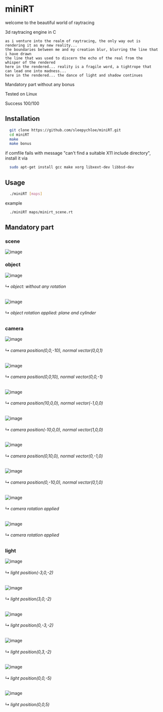 # miniRT

welcome to the beautiful world of raytracing


3d raytracing engine in C 

```
as i venture into the realm of raytracing, the only way out is rendering it as my new reality...
the boundaries between me and my creation blur, blurring the line that i have drawn
the line that was used to discern the echo of the real from the whisper of the rendered
here in the rendered... reality is a fragile word, a tightrope that can lead one into madness...
here in the rendered... the dance of light and shadow continues
```

Mandatory part without any bonus

Tested on Linux

Success 100/100

## Installation

```bash
  git clone https://github.com/sleepychloe/miniRT.git
  cd miniRT
  make
  make bonus
```

if comfile fails with message "can't find a suitable X11 include directory",
install it via

```bash
  sudo apt-get install gcc make xorg libxext-dev libbsd-dev
```

## Usage

```bash
  ./miniRT [maps]
```

example
```bash
  ./miniRT maps/minirt_scene.rt
```

## Mandatory part

### scene

![image](https://github.com/spookier/miniRT/assets/78352910/d0fdfe3b-b74d-4fb7-88e1-6f967abdfe26)


### object

![image](https://github.com/spookier/miniRT/assets/78352910/bad0aafb-9166-4037-86df-a33763f1d7ba)
###### ↳ object: without any rotation

![image](https://github.com/spookier/miniRT/assets/78352910/20860035-9a93-49ad-b90a-babfc3f74f02)
###### ↳ object rotation applied: plane and cylinder


### camera

![image](https://github.com/spookier/miniRT/assets/78352910/8353d281-1ef3-4ebb-8cc5-2a578fb1ce40)
###### ↳ camera position(0,0,-10), normal vector(0,0,1)

![image](https://github.com/spookier/miniRT/assets/78352910/b9bd787d-babd-405c-b91c-6877710b5d47)
###### ↳ camera position(0,0,10), normal vector(0,0,-1)

![image](https://github.com/spookier/miniRT/assets/78352910/067f6243-3918-4c1c-84f3-6d57fb0705f6)
###### ↳ camera position(10,0,0), normal vector(-1,0,0)

![image](https://github.com/spookier/miniRT/assets/78352910/d86852ef-0793-4a24-8846-d278d5d22151)
###### ↳ camera position(-10,0,0), normal vector(1,0,0)

![image](https://github.com/spookier/miniRT/assets/78352910/f2aa2055-b06d-4f61-9f52-ac8c17b7392b)
###### ↳ camera position(0,10,0), normal vector(0,-1,0)

![image](https://github.com/spookier/miniRT/assets/78352910/c679e939-6f86-4039-8f0f-772d5c887a95)
###### ↳ camera position(0,-10,0), normal vector(0,1,0)

![image](https://github.com/spookier/miniRT/assets/78352910/424891ba-f741-4c15-9fc0-c18208649f83)
###### ↳ camera rotation applied

![image](https://github.com/spookier/miniRT/assets/78352910/75001649-7687-4326-a9a5-ac6b4a03d1ee)
###### ↳ camera rotation applied


### light

![image](https://github.com/spookier/miniRT/assets/78352910/a9116750-affc-462a-a1a0-070c1396a3fe)
###### ↳ light position(-3,0,-2)

![image](https://github.com/spookier/miniRT/assets/78352910/2832386a-9d2d-4819-9c6b-5315385d9382)
###### ↳ light position(3,0,-2)

![image](https://github.com/spookier/miniRT/assets/78352910/6e46e427-471f-48e4-b55e-c6b73753f635)
###### ↳ light position(0,-3,-2)

![image](https://github.com/spookier/miniRT/assets/78352910/12c1d9a8-5d15-4e25-903d-fee5b2ad507a)
###### ↳ light position(0,3,-2)

![image](https://github.com/spookier/miniRT/assets/78352910/6372f9df-b6ad-4954-a32e-8069d246ecaa)
###### ↳ light position(0,0,-5)

![image](https://github.com/spookier/miniRT/assets/78352910/05dba66d-2510-45e1-b738-6a5afeb50ccb)
###### ↳ light position(0,0,5)
